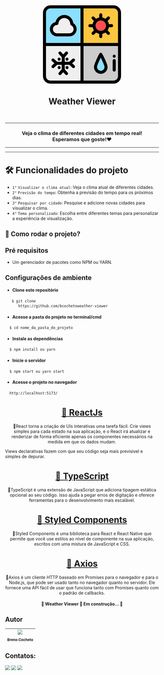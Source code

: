 <h1 align="center">
<br>
<img src="/public/logo.png">
  <br>
  <br>
  Weather Viewer
  <br>
  <br>
</h1>

---

<h3 align="center">Veja o clima de diferentes cidades em tempo real!<br>Esperamos que goste!❤</h3>

---

---

# 🛠️ Funcionalidades do projeto

- `1°` `Visualizar o clima atual`: Veja o clima atual de diferentes cidades.
- `2°` `Previsão do tempo`: Obtenha a previsão do tempo para os próximos dias.
- `3°` `Pesquisar por cidade`: Pesquise e adicione novas cidades para visualizar o clima.
- `4°` `Tema personalizado`: Escolha entre diferentes temas para personalizar a experiência de visualização.

## 📁 Como rodar o projeto?

## Pré requisitos

- Um gerenciador de pacotes como NPM ou YARN.

## Configurações de ambiente

- #### Clone este repositório

```
   $ git clone
      https://github.com/bcochetoweather-viewer
```

- #### Acesse a pasta do projeto no terminal/cmd

```
  $ cd nome_da_pasta_do_projeto
```

- #### Instale as dependências

```
  $ npm install ou yarn
```

- #### Inicie o servidor

```
  $ npm start ou yarn start
```

- #### Acesse o projeto no navegador

```
  http://localhost:5173/
```

<h1 align="center">
    <a href="https://pt-br.reactjs.org/">🔗 ReactJs</a>
</h1>
<p align="center">🚀React torna a criação de UIs interativas uma tarefa fácil. Crie views simples para cada estado na sua aplicação, e o React irá atualizar e renderizar de forma eficiente apenas os componentes necessários na medida em que os dados mudam.

Views declarativas fazem com que seu código seja mais previsível e simples de depurar.</p>

<h1 align="center">
    <a href="https://www.typescriptlang.org/">🔗 TypeScript</a>
</h1>
<p align="center">🚀TypeScript é uma extensão de JavaScript que adiciona tipagem estática opcional ao seu código. Isso ajuda a pegar erros de digitação e oferece ferramentas para o desenvolvimento mais escalável.</p>

<h1 align="center">
    <a href="https://styled-components.com/">🔗 Styled Components</a>
</h1>
<p align="center">🚀Styled Components é uma biblioteca para React e React Native que permite que você use estilos ao nível de componente na sua aplicação, escritos com uma mistura de JavaScript e CSS.</p>

<h1 align="center">
    <a href="https://axios-http.com/">🔗 Axios</a>
</h1>
<p align="center">🚀Axios é um cliente HTTP baseado em Promises para o navegador e para o Node.js, que pode ser usado tanto no navegador quanto no servidor. Ele fornece uma API fácil de usar que funciona tanto com Promises quanto com o padrão de callbacks.</p>

<h4 align="center"> 
	🚧  Weather Viewer 🚀 Em construção...  🚧
</h4>

## Autor

| [<img src="https://avatars.githubusercontent.com/u/48560880?v=4" width=115><br><sub>Breno Cocheto</sub>](https://github.com/bcocheto) |
| :-----------------------------------------------------------------------------------------------------------------------------------: |

## Contatos:

<div>
<a href="https://instagram.com/_damask_" target="_blank"><img src="https://img.shields.io/badge/-Instagram-%23E4405F?style=for-the-badge&logo=instagram&logoColor=white" target="_blank"></a>
<a href = "mailto:breno.cocheto@gmail.com"><img src="https://img.shields.io/badge/Gmail-D14836?style=for-the-badge&logo=gmail&logoColor=white" target="_blank"></a>
<a href="https://www.linkedin.com/in/bcocheto" target="_blank"><img src="https://img.shields.io/badge/-LinkedIn-%230077B5?style=for-the-badge&logo=linkedin&logoColor=white" target="_blank"></a>     
</div>

